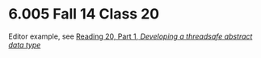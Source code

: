 # 6.005 Fall 14 Class 20

Editor example, see [Reading 20, Part 1, *Developing a threadsafe abstract data type*](http://web.mit.edu/6.005/www/fa14/classes/20-queues-locks/synchronization/#developing_a_threadsafe_abstract_data_type)
